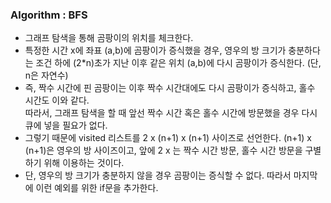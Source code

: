 ### Algorithm : BFS

<ul>
  <li>그래프 탐색을 통해 곰팡이의 위치를 체크한다.</li>
  <li>특정한 시간 x에 좌표 (a,b)에 곰팡이가 증식했을 경우, 영우의 방 크기가 충분하다는 조건 하에 (2*n)초가 지난 이후 같은 위치 (a,b)에 다시 곰팡이가 증식한다. (단, n은 자연수)</li>
  <li>즉, 짝수 시간에 핀 곰팡이는 이후 짝수 시간대에도 다시 곰팡이가 증식하고, 홀수 시간도 이와 같다. <br>따라서, 그래프 탐색을 할 때 앞선 짝수 시간 혹은 홀수 시간에 방문했을 경우 다시 큐에 넣을 필요가 없다. </li>
  <li>그렇기 때문에 visited 리스트를 2 x (n+1) x (n+1) 사이즈로 선언한다. (n+1) x (n+1)은 영우의 방 사이즈이고, 앞에 2 x 는 짝수 시간 방문, 홀수 시간 방문을 구별하기 위해 이용하는 것이다. </li>
  <li>단, 영우의 방 크기가 충분하지 않을 경우 곰팡이는 증식할 수 없다. 따라서 마지막에 이런 예외를 위한 if문을 추가한다.</li>
</ul>
 



